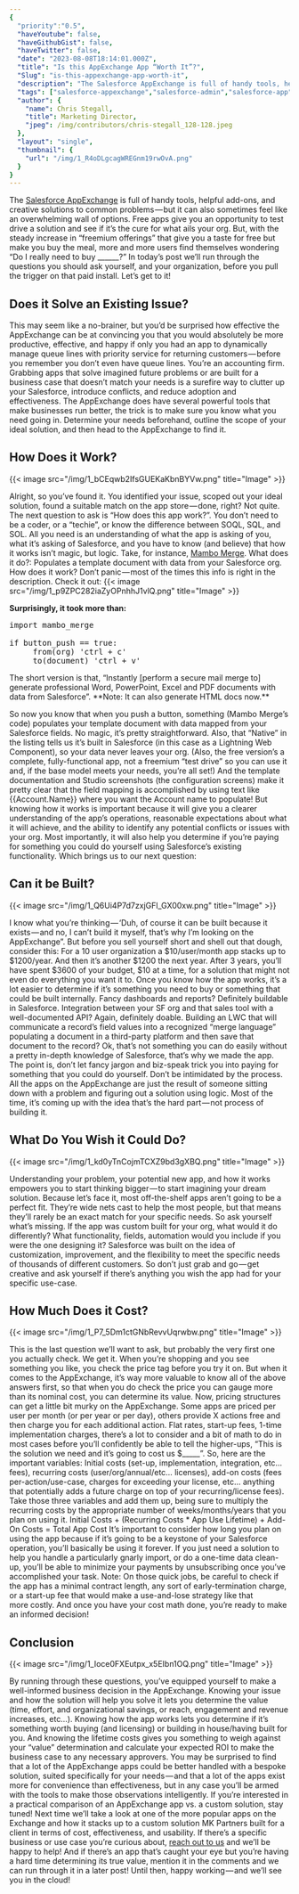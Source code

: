 ```yaml
---
{
  "priority":"0.5",
  "haveYoutube": false,
  "haveGithubGist": false,
  "haveTwitter": false,
  "date": "2023-08-08T18:14:01.000Z",
  "title": "Is this AppExchange App “Worth It”?",
  "Slug": "is-this-appexchange-app-worth-it",
  "description": "The Salesforce AppExchange is full of handy tools, helpful add-ons, and creative solutions to common problems — but it can also sometimes feel like an overwhelming wall of options.",
  "tags": ["salesforce-appexchange","salesforce-admin","salesforce-app","salesforce","appexchange"],
  "author": {
    "name": Chris Stegall,
    "title": Marketing Director,
    "jpeg": /img/contributors/chris-stegall_128-128.jpeg
  },
  "layout": "single",
  "thumbnail": {
    "url": "/img/1_R4oDLgcagWREGnm19rwOvA.png"
  }
}
---
```

The [Salesforce AppExchange](https://appexchange.salesforce.com/) is full of handy tools, helpful add-ons, and creative solutions to common problems — but it can also sometimes feel like an overwhelming wall of options. Free apps give you an opportunity to test drive a solution and see if it’s the cure for what ails your org. But, with the steady increase in “freemium offerings” that give you a taste for free but make you buy the meal, more and more users find themselves wondering “Do I really need to buy ______?” In today’s post we’ll run through the questions you should ask yourself, and your organization, before you pull the trigger on that paid install. Let’s get to it!

## Does it Solve an Existing Issue?

This may seem like a no-brainer, but you’d be surprised how effective the AppExchange can be at convincing you that you would absolutely be more productive, effective, and happy if only you had an app to dynamically manage queue lines with priority service for returning customers — before you remember you don’t even have queue lines. You’re an accounting firm.
Grabbing apps that solve imagined future problems or are built for a business case that doesn’t match your needs is a surefire way to clutter up your Salesforce, introduce conflicts, and reduce adoption and effectiveness.
The AppExchange does have several powerful tools that make businesses run better, the trick is to make sure you know what you need going in. Determine your needs beforehand, outline the scope of your ideal solution, and then head to the AppExchange to find it.

## How Does it Work?

{{< image src="/img/1_bCEqwb2IfsGUEKaKbnBYVw.png" title="Image" >}}

Alright, so you’ve found it. You identified your issue, scoped out your ideal solution, found a suitable match on the app store — done, right? Not quite. The next question to ask is “How does this app work?”.
You don’t need to be a coder, or a “techie”, or know the difference between SOQL, SQL, and SOL. All you need is an understanding of what the app is asking of you, what it’s asking of Salesforce, and you have to know (and believe) that how it works isn’t magic, but logic.
Take, for instance, [Mambo Merge](https://appexchange.salesforce.com/appxListingDetail?listingId=a0N3A00000GCzIXUA1&amp;cta=gin). What does it do?: Populates a template document with data from your Salesforce org. How does it work? Don’t panic — most of the times this info is right in the description. Check it out:
{{< image src="/img/1_p9ZPC282iaZyOPnhhJ1vlQ.png" title="Image" >}}

**Surprisingly, it took more than:**
<pre>import mambo_merge<br><br>if button_push == true:<br>     from(org) &#39;ctrl + c&#39;<br>     to(document) &#39;ctrl + v&#39;</pre>The short version is that, “Instantly [perform a secure mail merge to] generate professional Word, PowerPoint, Excel and PDF documents with data from Salesforce”. **Note: It can also generate HTML docs now.**
So now you know that when you push a button, something (Mambo Merge’s code) populates your template document with data mapped from your Salesforce fields. No magic, it’s pretty straightforward.
Also, that “Native” in the listing tells us it’s built in Salesforce (in this case as a Lightning Web Component), so your data never leaves your org.
(Also, the free version’s a complete, fully-functional app, not a freemium “test drive” so you can use it and, if the base model meets your needs, you’re all set!)
And the template documentation and Studio screenshots (the configuration screens) make it pretty clear that the field mapping is accomplished by using text like {{Account.Name}} where you want the Account name to populate!
But knowing how it works is important because it will give you a clearer understanding of the app’s operations, reasonable expectations about what it will achieve, and the ability to identify any potential conflicts or issues with your org. Most importantly, it will also help you determine if you’re paying for something you could do yourself using Salesforce’s existing functionality.
Which brings us to our next question:

## Can it be Built?

{{< image src="/img/1_Q6Ui4P7d7zxjGFl_GX00xw.png" title="Image" >}}

I know what you’re thinking — ‘Duh, of course it can be built because it exists — and no, I can’t build it myself, that’s why I’m looking on the AppExchange”. But before you sell yourself short and shell out that dough, consider this: For a 10 user organization a $10/user/month app stacks up to $1200/year. And then it’s another $1200 the next year. After 3 years, you’ll have spent $3600 of your budget, $10 at a time, for a solution that might not even do everything you want it to.
Once you know how the app works, it’s a lot easier to determine if it’s something you need to buy or something that could be built internally. Fancy dashboards and reports? Definitely buildable in Salesforce. Integration between your SF org and that sales tool with a well-documented API? Again, definitely doable. Building an LWC that will communicate a record’s field values into a recognized “merge language” populating a document in a third-party platform and then save that document to the record? Ok, that’s not something you can do easily without a pretty in-depth knowledge of Salesforce, that’s why we made the app.
The point is, don’t let fancy jargon and biz-speak trick you into paying for something that you could do yourself. Don’t be intimidated by the process. All the apps on the AppExchange are just the result of someone sitting down with a problem and figuring out a solution using logic. Most of the time, it’s coming up with the idea that’s the hard part — not process of building it.

## What Do You Wish it Could Do?

{{< image src="/img/1_kd0yTnCojmTCXZ9bd3gXBQ.png" title="Image" >}}

Understanding your problem, your potential new app, and how it works empowers you to start thinking bigger — to start imagining your dream solution. Because let’s face it, most off-the-shelf apps aren’t going to be a perfect fit. They’re wide nets cast to help the most people, but that means they’ll rarely be an exact match for your specific needs.
So ask yourself what’s missing. If the app was custom built for your org, what would it do differently? What functionality, fields, automation would you include if you were the one designing it?
Salesforce was built on the idea of customization, improvement, and the flexibility to meet the specific needs of thousands of different customers. So don’t just grab and go — get creative and ask yourself if there’s anything you wish the app had for your specific use-case.

## How Much Does it Cost?

{{< image src="/img/1_P7_5Dm1ctGNbRevvUqrwbw.png" title="Image" >}}

This is the last question we’ll want to ask, but probably the very first one you actually check. We get it. When you’re shopping and you see something you like, you check the price tag before you try it on. But when it comes to the AppExchange, it’s way more valuable to know all of the above answers first, so that when you do check the price you can gauge more than its nominal cost, you can determine its value.
Now, pricing structures can get a little bit murky on the AppExchange. Some apps are priced per user per month (or per year or per day), others provide X actions free and then charge you for each additional action. Flat rates, start-up fees, 1-time implementation charges, there’s a lot to consider and a bit of math to do in most cases before you’ll confidently be able to tell the higher-ups, “This is the solution we need and it’s going to cost us $_____”.
So, here are the important variables: Initial costs (set-up, implementation, integration, etc… fees), recurring costs (user/org/annual/etc… licenses), add-on costs (fees per-action/use-case, charges for exceeding your license, etc… anything that potentially adds a future charge on top of your recurring/license fees). Take those three variables and add them up, being sure to multiply the recurring costs by the appropriate number of weeks/months/years that you plan on using it.
Initial Costs + (Recurring Costs * App Use Lifetime) + Add-On Costs = Total App Cost
It’s important to consider how long you plan on using the app because if it’s going to be a keystone of your Salesforce operation, you’ll basically be using it forever. If you just need a solution to help you handle a particularly gnarly import, or do a one-time data clean-up, you’ll be able to minimize your payments by unsubscribing once you’ve accomplished your task.
Note: On those quick jobs, be careful to check if the app has a minimal contract length, any sort of early-termination charge, or a start-up fee that would make a use-and-lose strategy like that more costly.
And once you have your cost math done, you’re ready to make an informed decision!

## Conclusion

{{< image src="/img/1_Ioce0FXEutpx_x5EIbn1OQ.png" title="Image" >}}

By running through these questions, you’ve equipped yourself to make a well-informed business decision in the AppExchange. Knowing your issue and how the solution will help you solve it lets you determine the value (time, effort, and organizational savings, or reach, engagement and revenue increases, etc…). Knowing how the app works lets you determine if it’s something worth buying (and licensing) or building in house/having built for you. And knowing the lifetime costs gives you something to weigh against your “value” determination and calculate your expected ROI to make the business case to any necessary approvers.
You may be surprised to find that a lot of the AppExchange apps could be better handled with a bespoke solution, suited specifically for your needs — and that a lot of the apps exist more for convenience than effectiveness, but in any case you’ll be armed with the tools to make those observations intelligently.
If you’re interested in a practical comparison of an AppExchange app vs. a custom solution, stay tuned! Next time we’ll take a look at one of the more popular apps on the Exchange and how it stacks up to a custom solution MK Partners built for a client in terms of cost, effectiveness, and usability.
If there’s a specific business or use case you’re curious about, [reach out to us](https://appexchange.salesforce.com/appxConsultingListingDetail?listingId=a0N30000001gF9jEAE) and we’ll be happy to help! And if there’s an app that’s caught your eye but you’re having a hard time determining its true value, mention it in the comments and we can run through it in a later post!
Until then, happy working — and we’ll see you in the cloud!
